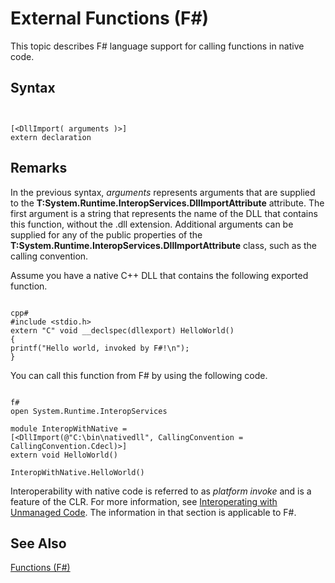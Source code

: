 # External Functions (F#)

This topic describes F# language support for calling functions in native code.


## Syntax


```


[<DllImport( arguments )>]
extern declaration

```



## Remarks
In the previous syntax, *arguments* represents arguments that are supplied to the **T:System.Runtime.InteropServices.DllImportAttribute** attribute. The first argument is a string that represents the name of the DLL that contains this function, without the .dll extension. Additional arguments can be supplied for any of the public properties of the **T:System.Runtime.InteropServices.DllImportAttribute** class, such as the calling convention.

Assume you have a native C++ DLL that contains the following exported function.



```

cpp#
#include <stdio.h>
extern "C" void __declspec(dllexport) HelloWorld()
{
printf("Hello world, invoked by F#!\n");
}

```


You can call this function from F# by using the following code.



```

f#
open System.Runtime.InteropServices

module InteropWithNative =
[<DllImport(@"C:\bin\nativedll", CallingConvention = CallingConvention.Cdecl)>]
extern void HelloWorld()

InteropWithNative.HelloWorld()

```


Interoperability with native code is referred to as *platform invoke* and is a feature of the CLR. For more information, see [Interoperating with Unmanaged Code](https://msdn.microsoft.com/en-us/library/sd10k43k.aspx). The information in that section is applicable to F#.


## See Also
[Functions &#40;F&#35;&#41;](Functions+%28FSharp%29.md)

